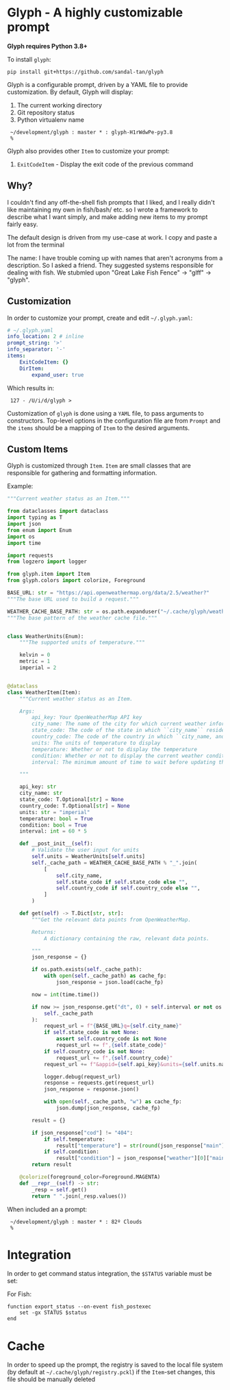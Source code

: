 <!--- vi: ft=markdown -->
# Glyph - A highly customizable prompt

**Glyph requires Python 3.8+**

To install `glyph`:

```shell
pip install git+https://github.com/sandal-tan/glyph

```

Glyph is a configurable prompt, driven by a YAML file to provide customization. By default, Glyph will display:

1. The current working directory
2. Git repository status
3. Python virtualenv name

```shell
 ~/development/glyph : master * : glyph-H1rWdwPe-py3.8
 %
```

Glyph also provides other `Item` to customize your prompt:

1. `ExitCodeItem` - Display the exit code of the previous command

## Why?

I couldn't find any off-the-shell fish prompts that I liked, and I really didn't like maintaining my own in fish/bash/
etc. so I wrote a framework to describe what I want simply, and make adding new items to my prompt fairly easy.

The default design is driven from my use-case at work. I copy and paste a lot from the terminal

The name: I have trouble coming up with names that aren't acronyms from a description. So I asked a friend. They
suggested systems responsible for dealing with fish. We stubmled upon "Great Lake Fish Fence" -> "glff" -> "glyph".

## Customization

In order to customize your prompt, create and edit `~/.glyph.yaml`:

```yaml
# ~/.glyph.yaml
info_location: 2 # inline
prompt_string: '>'
info_separator: '-'
items:
    ExitCodeItem: {}
    DirItem:
        expand_user: true
```

Which results in:

```shell
 127 - /U/i/d/glyph >
```

Customization of `glyph` is done using a `YAML` file, to pass arguments to constructors. Top-level options
in the configuration file are from `Prompt` and the `items` should be a mapping of `Item` to the desired arguments.

## Custom Items

Glyph is customized through `Item`. `Item` are small classes that are responsible for gathering and formatting
information.

Example:

```python
"""Current weather status as an Item."""

from dataclasses import dataclass
import typing as T
import json
from enum import Enum
import os
import time

import requests
from logzero import logger

from glyph.item import Item
from glyph.colors import colorize, Foreground

BASE_URL: str = "https://api.openweathermap.org/data/2.5/weather?"
"""The base URL used to build a request."""

WEATHER_CACHE_BASE_PATH: str = os.path.expanduser("~/.cache/glyph/weather_%s.json")
"""The base pattern of the weather cache file."""


class WeatherUnits(Enum):
    """The supported units of temperature."""

    kelvin = 0
    metric = 1
    imperial = 2


@dataclass
class WeatherItem(Item):
    """Current weather status as an Item.

    Args:
        api_key: Your OpenWeatherMap API key
        city_name: The name of the city for which current weather information is queried
        state_code: The code of the state in which ``city_name`` resides, ``country_code`` MUST be `us`
        country_code: The code of the country in which ``city_name, and optionally ``state_code`` exist
        units: The units of temperature to display
        temperature: Whether or not to display the temperature
        condition: Whether or not to display the current weather conditions
        interval: The minimum amount of time to wait before updating the weather

    """

    api_key: str
    city_name: str
    state_code: T.Optional[str] = None
    country_code: T.Optional[str] = None
    units: str = "imperial"
    temperature: bool = True
    condition: bool = True
    interval: int = 60 * 5

    def __post_init__(self):
        # Validate the user input for units
        self.units = WeatherUnits[self.units]
        self._cache_path = WEATHER_CACHE_BASE_PATH % "_".join(
            [
                self.city_name,
                self.state_code if self.state_code else "",
                self.country_code if self.country_code else "",
            ]
        )

    def get(self) -> T.Dict[str, str]:
        """Get the relevant data points from OpenWeatherMap.

        Returns:
            A dictionary containing the raw, relevant data points.

        """
        json_response = {}

        if os.path.exists(self._cache_path):
            with open(self._cache_path) as cache_fp:
                json_response = json.load(cache_fp)

        now = int(time.time())

        if now >= json_response.get("dt", 0) + self.interval or not os.path.exists(
            self._cache_path
        ):
            request_url = f"{BASE_URL}q={self.city_name}"
            if self.state_code is not None:
                assert self.country_code is not None
                request_url += f",{self.state_code}"
            if self.country_code is not None:
                request_url += f",{self.country_code}"
            request_url += f"&appid={self.api_key}&units={self.units.name}"

            logger.debug(request_url)
            response = requests.get(request_url)
            json_response = response.json()

            with open(self._cache_path, "w") as cache_fp:
                json.dump(json_response, cache_fp)

        result = {}

        if json_response["cod"] != "404":
            if self.temperature:
                result["temperature"] = str(round(json_response["main"]["temp"])) + "º"
            if self.condition:
                result["condition"] = json_response["weather"][0]["main"]
        return result

    @colorize(foreground_color=Foreground.MAGENTA)
    def __repr__(self) -> str:
        _resp = self.get()
        return " ".join(_resp.values())

```

When included an a prompt:

```shell
 ~/development/glyph : master * : 82º Clouds
 % 
```

# Integration

In order to get command status integration, the `$STATUS` variable must be set:

For Fish:

```
function export_status --on-event fish_postexec
    set -gx STATUS $status
end
```

# Cache

In order to speed up the prompt, the registry is saved to the local file system (by default at
`~/.cache/glyph/registry.pckl`) if the `Item`-set changes, this file should be manually deleted
